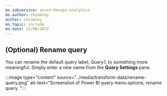 ```yaml
---
ms.subservice: azure-devops-analytics
ms.author: chcomley
author: chcomley
ms.topic: include
ms.date: 12/08/2022
---
```


## (Optional) Rename query 

You can rename the default query label, *Query1*, to something more meaningful. Simply enter a new name from the **Query Settings** pane.  

:::image type="content" source="../media/transform-data/rename-query.png" alt-text="Screenshot of Power BI query menu options, rename query. ":::

 